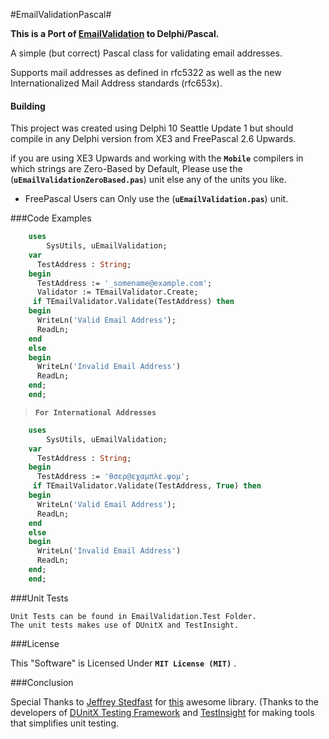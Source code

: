 #EmailValidationPascal#

**This is a Port of [EmailValidation](https://github.com/jstedfast/EmailValidation) to Delphi/Pascal.**

A simple (but correct) Pascal class for validating email addresses.

Supports mail addresses as defined in rfc5322 as well as the new Internationalized Mail Address standards (rfc653x).


#### Building
This project was created using Delphi 10 Seattle Update 1 but should compile in 
any Delphi version from XE3 and FreePascal 2.6 Upwards.

if you are using XE3 Upwards and working with the **`Mobile`** compilers in which strings are Zero-Based by Default, Please use the (**`uEmailValidationZeroBased.pas`**) unit else any of the units you like.

* FreePascal Users can Only use the (**`uEmailValidation.pas`**) unit.

###Code Examples

```pascal
	uses
	    SysUtils, uEmailValidation;
	var
	  TestAddress : String;	
	begin
	  TestAddress := '_somename@example.com';
	  Validator := TEmailValidator.Create;
	 if TEmailValidator.Validate(TestAddress) then
	begin
	  WriteLn('Valid Email Address');
	  ReadLn;
	end
	else
	begin
	  WriteLn('Invalid Email Address')
	  ReadLn;
	end;
    end;
```

   > **`For International Addresses`**

```pascal
    uses
	    SysUtils, uEmailValidation;
	var
	  TestAddress : String;
	begin
	  TestAddress := 'θσερ@εχαμπλε.ψομ';
	 if TEmailValidator.Validate(TestAddress, True) then
	begin
	  WriteLn('Valid Email Address');
	  ReadLn;
	end
	else
	begin
	  WriteLn('Invalid Email Address')
	  ReadLn;
	end;
    end;
```

###Unit Tests

    Unit Tests can be found in EmailValidation.Test Folder.
    The unit tests makes use of DUnitX and TestInsight.

###License

This "Software" is Licensed Under  **`MIT License (MIT)`** .

###Conclusion


   Special Thanks to [Jeffrey Stedfast](https://github.com/jstedfast/) for [this](https://github.com/jstedfast/EmailValidation) awesome library.
(Thanks to the developers of [DUnitX Testing Framework](https://github.com/VSoftTechnologies/DUnitX/) and [TestInsight](https://bitbucket.org/sglienke/testinsight/wiki/Home/) for making tools that simplifies unit testing.